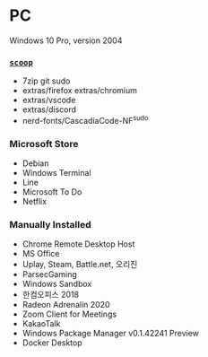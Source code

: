 PC
========
Windows 10 Pro, version 2004

### [`scoop`](https://scoop.sh)
- 7zip git sudo
- extras/firefox extras/chromium
- extras/vscode
- extras/discord
- nerd-fonts/CascadiaCode-NF<sup>sudo</sup>

### Microsoft Store
- Debian
- Windows Terminal
- Line
- Microsoft To Do
- Netflix

### Manually Installed
- Chrome Remote Desktop Host
- MS Office
- Uplay, Steam, Battle.net, 오리진
- ParsecGaming
- Windows Sandbox
- 한컴오피스 2018
- Radeon Adrenalin 2020
- Zoom Client for Meetings
- KakaoTalk
- Windows Package Manager v0.1.42241 Preview
- Docker Desktop
